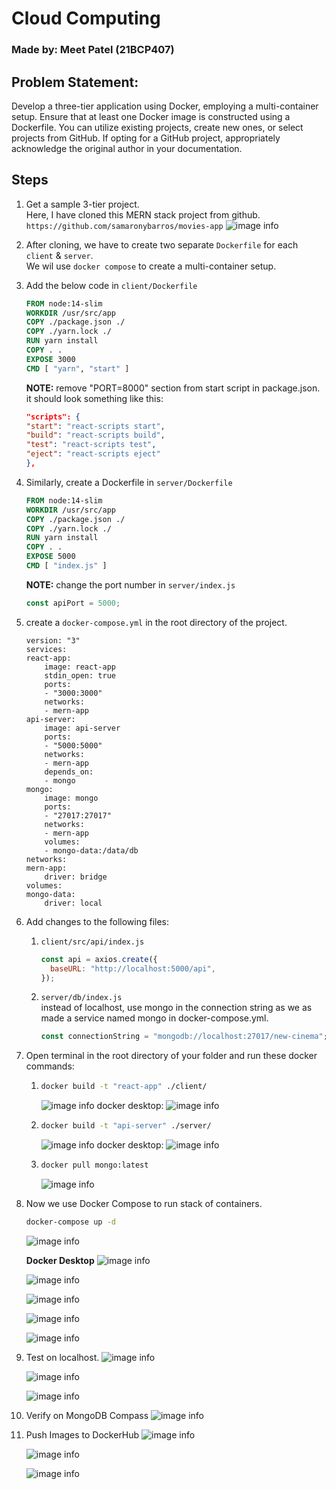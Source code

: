 # Cloud Computing

### Made by: Meet Patel (21BCP407)

## Problem Statement:

Develop a three-tier application using Docker, employing a multi-container setup. Ensure that at least one Docker image is constructed using a Dockerfile. You can utilize existing projects, create new ones, or select projects from GitHub. If opting for a GitHub project, appropriately acknowledge the original author in your documentation.

## Steps

1. Get a sample 3-tier project. <br>
   Here, I have cloned this MERN stack project from github.
   `https://github.com/samaronybarros/movies-app`
   ![image info](./ss/s1.png)

2. After cloning, we have to create two separate `Dockerfile` for each `client` & `server`. <br>
   We wil use `docker compose` to create a multi-container setup.

3. Add the below code in `client/Dockerfile`

   ```Dockerfile
   FROM node:14-slim
   WORKDIR /usr/src/app
   COPY ./package.json ./
   COPY ./yarn.lock ./
   RUN yarn install
   COPY . .
   EXPOSE 3000
   CMD [ "yarn", "start" ]
   ```

   <b>NOTE:</b> remove "PORT=8000" section from start script in package.json. <br>
   it should look something like this:

   ```json
   "scripts": {
   "start": "react-scripts start",
   "build": "react-scripts build",
   "test": "react-scripts test",
   "eject": "react-scripts eject"
   },
   ```

4. Similarly, create a Dockerfile in `server/Dockerfile`

   ```Dockerfile
   FROM node:14-slim
   WORKDIR /usr/src/app
   COPY ./package.json ./
   COPY ./yarn.lock ./
   RUN yarn install
   COPY . .
   EXPOSE 5000
   CMD [ "index.js" ]
   ```

   <b>NOTE:</b> change the port number in `server/index.js`

   ```js
   const apiPort = 5000;
   ```

5. create a `docker-compose.yml` in the root directory of the project.

   ```docker
   version: "3"
   services:
   react-app:
       image: react-app
       stdin_open: true
       ports:
       - "3000:3000"
       networks:
       - mern-app
   api-server:
       image: api-server
       ports:
       - "5000:5000"
       networks:
       - mern-app
       depends_on:
       - mongo
   mongo:
       image: mongo
       ports:
       - "27017:27017"
       networks:
       - mern-app
       volumes:
       - mongo-data:/data/db
   networks:
   mern-app:
       driver: bridge
   volumes:
   mongo-data:
       driver: local
   ```

6. Add changes to the following files:

   1. `client/src/api/index.js`
      ```js
      const api = axios.create({
        baseURL: "http://localhost:5000/api",
      });
      ```
   2. `server/db/index.js` <br>
      instead of localhost, use mongo in the connection string as we as made a service named mongo in docker-compose.yml.
      ```js
      const connectionString = "mongodb://localhost:27017/new-cinema";
      ```

7. Open terminal in the root directory of your folder and run these docker commands: <br>

   1. ```bash
      docker build -t "react-app" ./client/
      ```

      ![image info](./ss/s2.png)
      docker desktop:
      ![image info](./ss/s3.png)

   2. ```bash
      docker build -t "api-server" ./server/
      ```

      ![image info](./ss/s4.png)
      docker desktop:
      ![image info](./ss/s5.png)

   3. ```bash
      docker pull mongo:latest
      ```
      ![image info](./ss/s6.png)

8. Now we use Docker Compose to run stack of containers.

   ```bash
   docker-compose up -d
   ```

   ![image info](./ss/s7.png)<br>

   <b>Docker Desktop</b>
   ![image info](./ss/s8.png)

   ![image info](./ss/s9.png)

   ![image info](./ss/s10.png)

   ![image info](./ss/s11.png)

   ![image info](./ss/s12.png)

9. Test on localhost.
   ![image info](./ss/s13.png)

   ![image info](./ss/s14.png)

   ![image info](./ss/s15.png)

10. Verify on MongoDB Compass
    ![image info](./ss/s16.png)

11. Push Images to DockerHub
    ![image info](./ss/s17.png)

    ![image info](./ss/s18.png)

    ![image info](./ss/s19.png)
